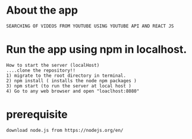   # About the app
    
    SEARCHING OF VIDEOS FROM YOUTUBE USING YOUTUBE API AND REACT JS
  
  # Run the app using npm in localhost.
    
    How to start the server (localHost) 
    ....clone the repository!!
    1) migrate to the root directory in terminal.
    2) npm install ( installs the node npm packages )
    3) npm start (to run the server at local host )
    4) Go to any web browser and open "loaclhost:8080"
    
  # prerequisite
  
    download node.js from https://nodejs.org/en/ 
    
  
